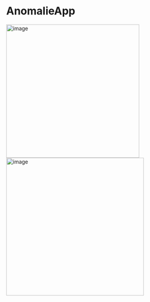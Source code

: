 # AnomalieApp
<img width="356" alt="image" src="https://user-images.githubusercontent.com/35267076/205306928-f251efbb-d9e0-4cd5-a53b-509b6565c5f9.png">
<img width="368" alt="image" src="https://user-images.githubusercontent.com/35267076/205306982-9c66f172-2d94-4dfd-910e-510980204833.png">

